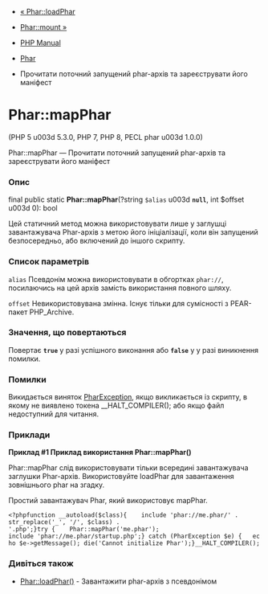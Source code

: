 - [« Phar::loadPhar](phar.loadphar.md)
- [Phar::mount »](phar.mount.md)

- [PHP Manual](index.md)
- [Phar](class.phar.md)
- Прочитати поточний запущений phar-архів та зареєструвати його
маніфест

# Phar::mapPhar

(PHP 5 u003d 5.3.0, PHP 7, PHP 8, PECL phar u003d 1.0.0)

Phar::mapPhar — Прочитати поточний запущений phar-архів та
зареєструвати його маніфест

### Опис

final public static **Phar::mapPhar**(?string `$alias` u003d **`null`**, int
$offset u003d 0): bool

Цей статичний метод можна використовувати лише у заглушці завантажувача
Phar-архів з метою його ініціалізації, коли він запущений безпосередньо, або
включений до іншого скрипту.

### Список параметрів

`alias`
Псевдонім можна використовувати в обгортках `phar://`, посилаючись на цей
архів замість використання повного шляху.

`offset`
Невикористовувана змінна. Існує тільки для сумісності з
PEAR-пакет PHP_Archive.

### Значення, що повертаються

Повертає **`true`** у разі успішного виконання або **`false`** у
у разі виникнення помилки.

### Помилки

Викидається виняток [PharException](class.pharexception.md), якщо
викликається із скрипту, в якому не виявлено токена
\_\_HALT_COMPILER(); або якщо файл недоступний для читання.

### Приклади

**Приклад #1 Приклад використання **Phar::mapPhar()****

Phar::mapPhar слід використовувати тільки всередині завантажувача заглушки
Phar-архів. Використовуйте loadPhar для завантаження зовнішнього phar на згадку.

Простий завантажувач Phar, який використовує mapPhar.

`<?phpfunction __autoload($class){    include 'phar://me.phar/' . str_replace('_', '/', $class) . '.php';}try {    Phar::mapPhar('me.phar'); include 'phar://me.phar/startup.php';} catch (PharException $e) {   echo $e->getMessage(); die('Cannot initialize Phar');}__HALT_COMPILER(); `

### Дивіться також

- [Phar::loadPhar()](phar.loadphar.md) - Завантажити phar-архів з
псевдонімом
